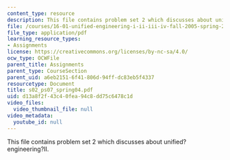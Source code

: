 ```yaml
---
content_type: resource
description: This file contains problem set 2 which discusses about unified?engineering?II.
file: /courses/16-01-unified-engineering-i-ii-iii-iv-fall-2005-spring-2006/d13a8f2f43c40fea94c8dd75c6478c1d_s02_ps07_spring04.pdf
file_type: application/pdf
learning_resource_types:
- Assignments
license: https://creativecommons.org/licenses/by-nc-sa/4.0/
ocw_type: OCWFile
parent_title: Assignments
parent_type: CourseSection
parent_uid: a6eb2151-6f41-806d-94ff-dc83eb5f4337
resourcetype: Document
title: s02_ps07_spring04.pdf
uid: d13a8f2f-43c4-0fea-94c8-dd75c6478c1d
video_files:
  video_thumbnail_file: null
video_metadata:
  youtube_id: null
---
```

This file contains problem set 2 which discusses about unified?engineering?II.